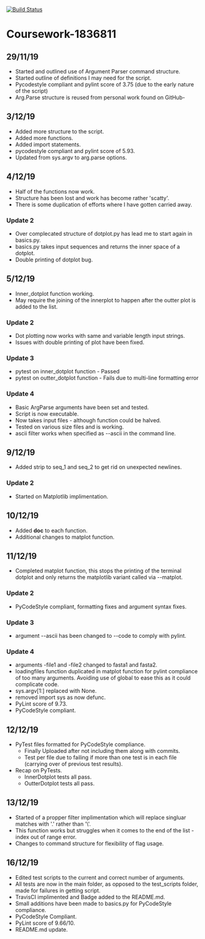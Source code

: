 [![Build Status](https://travis-ci.com/ARU-Bioinf-IBDS/coursework-DLBPointon.svg?token=LGoasuVQ9cynU6b8TsHk&branch=master)](https://travis-ci.com/ARU-Bioinf-IBDS/coursework-DLBPointon)

# Coursework-1836811

## 29/11/19
- Started and outlined use of Argument Parser command structure.
- Started outline of definitions I may need for the script.
- Pycodestyle compliant and pylint score of 3.75 (due to the early nature of the script)
- Arg.Parse structure is reused from personal work found on GitHub-

## 3/12/19
- Added more structure to the script.
- Added more functions.
- Added import statements.
- pycodestyle compliant and pylint score of 5.93.
- Updated from sys.argv to arg.parse options.

## 4/12/19
- Half of the functions now work.
- Structure has been lost and work has become rather 'scatty'.
- There is some duplication of efforts where I have gotten carried away.
### Update 2
- Over complecated structure of dotplot.py has lead me to start again in basics.py.
- basics.py takes input sequences and returns the inner space of a dotplot.
- Double printing of dotplot bug.

## 5/12/19
- Inner_dotplot function working.
- May require the joining of the innerplot to happen after the outter plot is added to the list.
### Update 2
- Dot plotting now works with same and variable length input strings.
- Issues with double printing of plot have been fixed.
### Update 3
- pytest on inner_dotplot function - Passed
- pytest on outter_dotplot function - Fails due to multi-line formatting error
### Update 4
- Basic ArgParse arguments have been set and tested.
- Script is now executable.
- Now takes input files - although function could be halved.
- Tested on various size files and is working.
- ascii filter works when specified as --ascii in the command line.

## 9/12/19
- Added strip to seq_1 and seq_2 to get rid on unexpected newlines.
### Update 2
- Started on Matplotlib implimentation.

## 10/12/19
- Added __doc__ to each function.
- Additional changes to matplot function.

## 11/12/19
- Completed matplot function, this stops the printing of the terminal dotplot and only returns the matplotlib variant called via --matplot.
### Update 2
- PyCodeStyle compliant, formatting fixes and argument syntax fixes.
### Update 3
- argument --ascii has been changed to --code to comply with pylint.
### Update 4
- arguments -file1 and -file2 changed to fasta1 and fasta2.
- loadingfiles function duplicated in matplot function for pylint compliance of too many arguments. Avoiding use of global to ease this as it could complicate code.
- sys.argv[1:] replaced with None.
- removed import sys as now defunc.
- PyLint score of 9.73.
- PyCodeStyle compliant.

## 12/12/19
- PyTest files formatted for PyCodeStyle compliance.
	- Finally Uploaded after not including them along with commits.
	- Test per file due to failing if more than one test is in each file (carrying over of previous test results).
- Recap on PyTests.
	- InnerDotplot tests all pass.
	- OutterDotplot tests all pass.

## 13/12/19
- Started of a propper filter implimentation which will replace singluar matches with '.' rather than '\\'.
- This function works but struggles when it comes to the end of the list - index out of range error.
- Changes to command structure for flexibility of flag usage.

## 16/12/19
- Edited test scripts to the current and correct number of arguments.
- All tests are now in the main folder, as opposed to the test_scripts folder, made for failures in getting script.
- TravisCI implimented and Badge added to the README.md.
- Small additions have been made to basics.py for PyCodeStyle compliance.
- PyCodeStyle Compliant.
- PyLint score of 9.66/10.
- README.md update.
